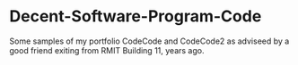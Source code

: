 # Decent-Software-Program-Code
Some samples of my portfolio CodeCode and CodeCode2 as adviseed by a good friend exiting from RMIT Building 11, years ago.
